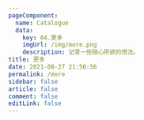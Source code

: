 ```yaml
---
pageComponent:
  name: Catalogue
  data:
    key: 04.更多
    imgUrl: /img/more.png
    description: 记录一些随心所欲的想法。
title: 更多
date: 2021-08-27 21:50:56
permalink: /more
sidebar: false
article: false
comment: false
editLink: false
---
```


